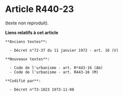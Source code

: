 # Article R440-23

(texte non reproduit).

**Liens relatifs à cet article**

	**Anciens textes**:

	  - Décret n°72-37 du 11 janvier 1972 - art. 16 (V)

	**Nouveaux textes**:

	  - Code de l'urbanisme - art. R*443-16 (Ab)
	  - Code de l'urbanisme - art. R443-16 (M)

	**Codifié par**:

	  - Décret n°73-1023 1973-11-08
